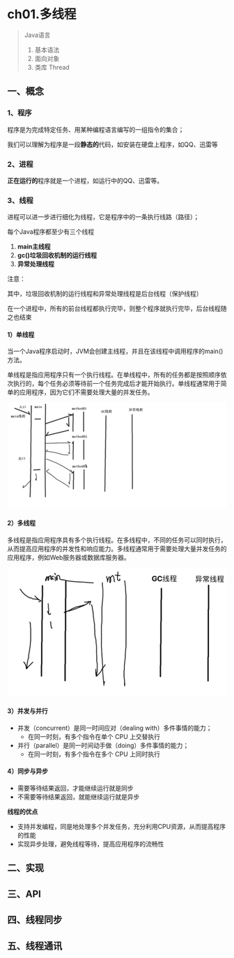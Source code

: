 # ch01.多线程

>Java语言
>
>1. 基本语法
>2. 面向对象
>3. 类库 Thread

## 一、概念

### 1、程序

程序是为完成特定任务、用某种编程语言编写的一组指令的集合；

我们可以理解为程序是一段**静态的**代码，如安装在硬盘上程序，如QQ、迅雷等



### 2、进程

**正在运行的**程序就是一个进程，如运行中的QQ、迅雷等。



### 3、线程

进程可以进一步进行细化为线程，它是程序中的一条执行线路（路径）；

每个Java程序都至少有三个线程

1. **main主线程**
2. **gc()垃圾回收机制的运行线程**
3. **异常处理线程**

注意：

其中，垃圾回收机制的运行线程和异常处理线程是后台线程（保护线程）

在一个进程中，所有的前台线程都执行完毕，则整个程序就执行完毕，后台线程随之也结束



#### 1）单线程

当一个Java程序启动时，JVM会创建主线程，并且在该线程中调用程序的main()方法。

单线程是指应用程序只有一个执行线程。在单线程中，所有的任务都是按照顺序依次执行的，每个任务必须等待前一个任务完成后才能开始执行。单线程通常用于简单的应用程序，因为它们不需要处理大量的并发任务。

![](images/单线程.png)



#### 2）多线程

多线程是指应用程序具有多个执行线程。在多线程中，不同的任务可以同时执行，从而提高应用程序的并发性和响应能力。多线程通常用于需要处理大量并发任务的应用程序，例如Web服务器或数据库服务器。

![](images/多线程.png)

#### 3）并发与并行

- 并发（concurrent）是同一时间应对（dealing with）多件事情的能力；
  - 在同一时刻，有多个指令在单个 CPU 上交替执行
- 并行（parallel）是同一时间动手做（doing）多件事情的能力；
  - 在同一时刻，有多个指令在多个 CPU 上同时执行



#### 4）同步与异步

- 需要等待结果返回，才能继续运行就是同步
- 不需要等待结果返回，就能继续运行就是异步



**线程的优点**

- 支持并发编程，同是地处理多个并发任务，充分利用CPU资源，从而提高程序的性能
- 实现异步处理，避免线程等待，提高应用程序的流畅性



## 二、实现



## 三、API



## 四、线程同步



## 五、线程通讯